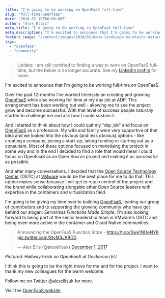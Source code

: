 ```yaml
---
title: "I'm going to be working on OpenFaaS full-time"
slug: "full-time-openfaas"
date: "2018-02-19T08:00:00Z"
author: "Alex Ellis"
meta_title: "I'm going to be working on OpenFaaS full-time"
meta_description: "I'm excited to announce that I'm going to be working full-time on OpenFaaS. I'll be focused on making OpenFaaS a continued success in 2018 and beyond."
feature_image: "/content/images/2018/02/dawn-landscape-mountains-nature-2.jpg"
tags:
  - "openfaas"
  - "community"
---
```


> Update: I am still comitted to finding a way to work on OpenFaaS full-time, but the below is no longer accurate. See my [LinkedIn profile](https://www.linkedin.com/in/alexellisuk/) for more.

I'm excited to announce that I'm going to be working full-time on OpenFaaS.

Over the past 12-months I've worked tirelessly on creating and growing [OpenFaaS](https://github.com/openfaas/faas) while also working full time at my day job at ADP. This arrangement has been working out well - allowing me to see the project grow and become successful. With that level of success people naturally started to challenge me and ask how I could sustain it.

And I started to think about how I could quit my "day job" and focus on [OpenFaaS](https://github.com/openfaas/faas) as a profession. My wife and family were very supportive of that idea and we looked into the obvious (and less obvious) options - like creating a company, joining a start-up, taking funding or starting out as a consultant. Most of these options focused on monetising the project in some way and in the end I decided to find a role that would mean I could focus on OpenFaaS as an Open Source project and making it as successful as possible.

And after many conversations, I decided that the [Open Source Technology Center](https://github.com/vmware/) (OSTC) at [VMware](https://www.vmware.com/products.html) would be the best place for me to do that. This option makes sense because I will get to retain control of the project and the brand while collaborating alongside other Open Source leaders with expertise in the containers and virtualization field.

I'm going to be giving my time over to building [OpenFaaS](https://www.openfaas.com), leading our group of contributors and to supporting the growing community who have got behind our slogan: *Serverless Functions Made Simple*. I'm also looking forward to being part of the senior leadership team in VMware's OSTC and being even more active in the container and Cloud Native communities.

<blockquote class="twitter-tweet" data-lang="en"><p lang="en" dir="ltr">Announcing the OpenFaaS Function Store - <a href="https://t.co/Swe1NOeNY6">https://t.co/Swe1NOeNY6</a> <a href="https://t.co/StvM3JARDD">pic.twitter.com/StvM3JARDD</a></p>&mdash; Alex Ellis (@alexellisuk) <a href="https://twitter.com/alexellisuk/status/936544880872054784?ref_src=twsrc%5Etfw">December 1, 2017</a></blockquote>
<script async src="https://platform.twitter.com/widgets.js" charset="utf-8"></script>

*Pictured: Hallway track on OpenFaaS at Dockercon EU*

I think this is going to be the right move for me and for the project. I want to thank my new colleagues for the warm welcome.

Follow me on [Twitter @alexellisuk](https://twitter.com/alexellisuk) for more.

Visit the [OpenFaaS website](https://www.openfaas.com/)